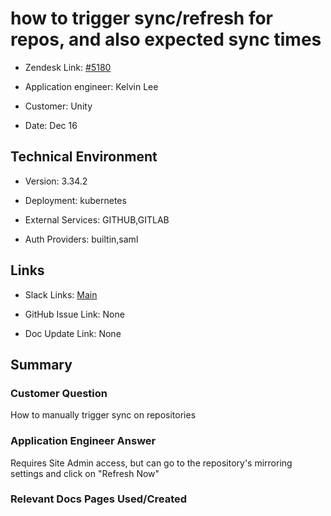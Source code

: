 

# how to trigger sync/refresh for repos, and also expected sync times <!-- Ticket Title  Hint: include keywords to make it searchable -->



- Zendesk Link: [#5180](https://sourcegraph.zendesk.com/agent/tickets/5180)

- Application engineer: Kelvin Lee

- Customer: Unity <!-- Redact if this contains personally identifying information -->

- Date: Dec 16


<!-- Data populated from integration, speak to Ben Gordon or Michael Bali if not working -->

<!-- During Internal team trial, fill missing data manually (we are waiting for all data to sync) -->



## Technical Environment

- Version: 3.34.2​

- Deployment: kubernetes

- External Services: GITHUB,GITLAB

- Auth Providers: builtin,saml





## Links
<!-- Data for application engineer manual entry -->
- Slack Links: [Main](https://sourcegraph.slack.com/archives/C01FXGSJW5R/p1639681133131400)

- GitHub Issue Link: None

- Doc Update Link: None



## Summary

### Customer Question

How to manually trigger sync on repositories


### Application Engineer Answer

Requires Site Admin access, but can go to the repository's mirroring settings and click on "Refresh Now"



### Relevant Docs Pages Used/Created


<!-- Once complete, upload a copy to https://github.com/sourcegraph/support-tools-internal/tree/main/resolved-tickets as a .md file -->
<!-- Name the file 5180.md -->
